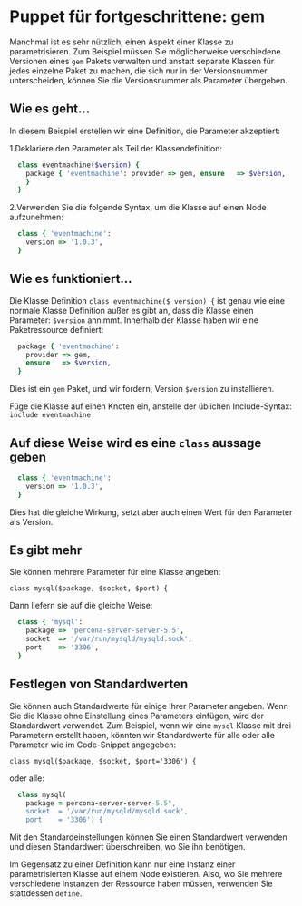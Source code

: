 # Puppet für fortgeschrittene: gem

Manchmal ist es sehr nützlich, einen Aspekt einer Klasse zu parametrisieren.
Zum Beispiel müssen Sie möglicherweise verschiedene Versionen eines `gem` Pakets verwalten und anstatt separate Klassen für jedes einzelne Paket zu machen, die sich nur in der Versionsnummer unterscheiden, können Sie die Versionsnummer als Parameter übergeben.

## Wie es geht…

In diesem Beispiel erstellen wir eine Definition, die Parameter akzeptiert:

1.Deklariere den Parameter als Teil der Klassendefinition:

```ruby
  class eventmachine($version) {
    package { 'eventmachine': provider => gem, ensure   => $version,
    }
  }

```

2.Verwenden Sie die folgende Syntax, um die Klasse auf einen Node aufzunehmen:

```ruby
  class { 'eventmachine':
    version => '1.0.3',
  }
```

## Wie es funktioniert…

Die Klasse Definition `class eventmachine($ version) {` ist genau wie eine normale Klasse Definition außer es gibt an, dass die Klasse einen Parameter: `$version` annimmt. Innerhalb der Klasse haben wir eine Paketressource definiert:

```ruby
  package { 'eventmachine':
    provider => gem,
    ensure   => $version,
  }
```

Dies ist ein `gem` Paket, und wir fordern, Version `$version` zu installieren.

Füge die Klasse auf einen Knoten ein, anstelle der üblichen Include-Syntax:
`include eventmachine`

## Auf diese Weise wird es eine `class` aussage geben

```ruby
  class { 'eventmachine':
    version => '1.0.3',
  }
```

Dies hat die gleiche Wirkung, setzt aber auch einen Wert für den Parameter als Version.

## Es gibt mehr

Sie können mehrere Parameter für eine Klasse angeben:

`class mysql($package, $socket, $port) {`

Dann liefern sie auf die gleiche Weise:

```ruby
  class { 'mysql':
    package => 'percona-server-server-5.5',
    socket  => '/var/run/mysqld/mysqld.sock',
    port    => '3306',
  }
```

## Festlegen von Standardwerten

Sie können auch Standardwerte für einige Ihrer Parameter angeben. Wenn Sie die Klasse ohne Einstellung eines Parameters einfügen, wird der Standardwert verwendet.
Zum Beispiel, wenn wir eine `mysql` Klasse mit drei Parametern erstellt haben, könnten wir Standardwerte für alle oder alle Parameter wie im Code-Snippet angegeben:

`class mysql($package, $socket, $port='3306') {`

oder alle:

```ruby
  class mysql(
    package = percona-server-server-5.5",
    socket  = '/var/run/mysqld/mysqld.sock',
    port    = '3306') {
```

Mit den Standardeinstellungen können Sie einen Standardwert verwenden und diesen Standardwert überschreiben, wo Sie ihn benötigen.

Im Gegensatz zu einer Definition kann nur eine Instanz einer parametrisierten Klasse auf einem Node existieren. Also, wo Sie mehrere verschiedene Instanzen der Ressource haben müssen, verwenden Sie stattdessen `define`.